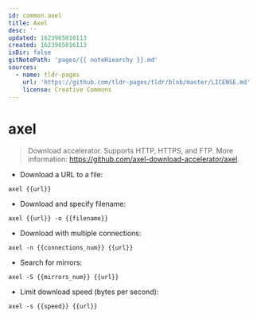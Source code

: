 ```yaml
---
id: common.axel
title: Axel
desc: ''
updated: 1623965016113
created: 1623965016113
isDir: false
gitNotePath: 'pages/{{ noteHiearchy }}.md'
sources:
  - name: tldr-pages
    url: 'https://github.com/tldr-pages/tldr/blob/master/LICENSE.md'
    license: Creative Commons
---
```

# axel

> Download accelerator.
> Supports HTTP, HTTPS, and FTP.
> More information: <https://github.com/axel-download-accelerator/axel>.

- Download a URL to a file:

`axel {{url}}`

- Download and specify filename:

`axel {{url}} -o {{filename}}`

- Download with multiple connections:

`axel -n {{connections_num}} {{url}}`

- Search for mirrors:

`axel -S {{mirrors_num}} {{url}}`

- Limit download speed (bytes per second):

`axel -s {{speed}} {{url}}`

